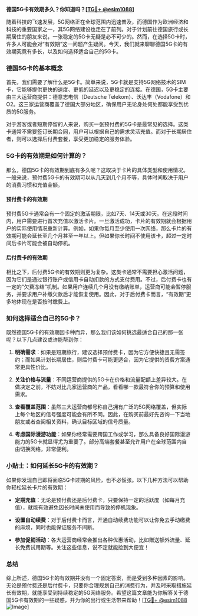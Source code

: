 **德国5G卡有效期多久？你知道吗？[[TG💪+ @esim1088](https://t.me/s/esim1088)]**

随着科技的飞速发展，5G网络正在全球范围内迅速普及，而德国作为欧洲经济和科技的重要国家之一，其5G网络建设也走在了前列。对于计划前往德国旅行或长期居住的朋友来说，一张稳定的5G卡无疑是必不可少的。然而，在选择5G卡时，许多人可能会对“有效期”这一问题产生疑问。今天，我们就来聊聊德国5G卡的有效期究竟有多长，以及如何选择适合自己的5G卡。

### 德国5G卡的基本概念

首先，我们需要了解什么是5G卡。简单来说，5G卡就是支持5G网络技术的SIM卡，它能够提供更快的速度、更低的延迟以及更稳定的连接。在德国，5G卡主要由三大运营商提供：德意志电信（Deutsche Telekom）、沃达丰（Vodafone）和O2。这三家运营商覆盖了德国大部分地区，确保用户无论身处何处都能享受到优质的5G服务。

对于游客或者短期停留的人来说，购买一张预付费的5G卡是最常见的选择。这类卡通常不需要签订长期合同，用户可以根据自己的需求灵活充值。而对于长期居住者，则可以选择后付费套餐，享受更加稳定的服务体验。

### 5G卡的有效期是如何计算的？

那么，德国5G卡的有效期到底有多久呢？这取决于卡片的具体类型和使用情况。一般来说，预付费5G卡的有效期可以从几天到几个月不等，具体时间取决于用户的消费习惯和充值金额。

#### 预付费卡的有效期

预付费5G卡通常会有一个固定的激活期限，比如7天、14天或30天。在这段时间内，用户需要进行首次充值以激活卡片。一旦激活成功，卡片的有效期就会根据用户的实际使用情况重新计算。例如，如果你每月至少使用一次网络，那么卡片的有效期可能会延长至几个月甚至一年以上。但如果你长时间不使用该卡，超过一定时间后卡片可能会被自动停机。

#### 后付费卡的有效期

相比之下，后付费5G卡的有效期则更为复杂。这类卡通常不需要担心激活问题，因为它们是通过银行账户或信用卡自动扣款的方式支付费用。不过，后付费卡也有一定的“欠费冻结”机制。如果用户连续几个月没有缴纳账单，运营商可能会暂停服务，并要求用户补缴欠款后才能恢复使用。因此，对于后付费卡而言，“有效期”更多地体现在是否按时缴费上。

### 如何选择适合自己的5G卡？

既然德国5G卡的有效期因卡种而异，那么我们该如何挑选最适合自己的那一张呢？以下几点建议或许能帮到你：

1. **明确需求**：如果是短期旅行，建议选择预付费卡，因为它方便快捷且无需签约；而如果计划长期居住，则后付费卡可能更适合，因为它提供的资费方案通常更具性价比。
   
2. **关注价格与流量**：不同运营商提供的5G卡在价格和流量配额上差异较大。在做决定之前，不妨对比几家运营商的产品，看看哪一款最符合你的预算和使用需求。

3. **查看覆盖范围**：虽然三大运营商都号称自己拥有广泛的5G网络覆盖，但实际上每个地区的信号强度可能会有所不同。因此，在购买前最好先咨询一下当地朋友或者查阅相关资料，确认目标区域的信号质量。

4. **考虑国际漫游功能**：如果你经常需要跨国工作或学习，那么具备良好国际漫游能力的5G卡就显得尤为重要了。部分高端套餐甚至允许用户在全球范围内自由切换网络，非常便利。

### 小贴士：如何延长5G卡的有效期？

如果你发现自己即将面临5G卡过期的风险，也不必慌张。以下几种方法可以帮助你轻松延长卡片的有效期：

- **定期充值**：无论是预付费还是后付费卡，只要保持一定的活跃度（如每月充值），就能有效避免因长时间未使用而导致的停机现象。
  
- **设置自动续费**：对于后付费卡而言，开通自动续费功能可以让你免去手动缴费的麻烦，同时也能保证服务不间断。

- **参加促销活动**：各大运营商经常会推出各种优惠活动，比如赠送额外流量、延长免费试用期等。关注这些信息，说不定就能捡到大便宜！

### 总结

综上所述，德国5G卡的有效期并没有一个固定答案，而是受到多种因素的影响。无论是预付费还是后付费卡，只要你合理规划自己的消费行为，并及时采取措施延长有效期，就能享受到持续稳定的5G网络服务。希望这篇文章能为你解答关于德国5G卡有效期的一些疑惑，并为你的出行或生活带来帮助！[[TG💪+ @esim1088](https://t.me/s/esim1088) ![Image](https://i.postimg.cc/4NQfJmqS/Snipaste-2025-05-13-00-14-12.png)]